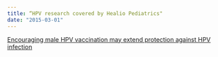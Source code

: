 ```yaml
---
title: “HPV research covered by Healio Pediatrics"
date: "2015-03-01"
---
```

[Encouraging male HPV vaccination may extend protection against HPV infection](http://www.healio.com/pediatrics/vaccine-preventable-diseases/news/online/%7Bcec490ed-a940-4486-a1ed-1012e4486c8a%7D/encouraging-male-hpv-vaccination-may-extend-protection-against-hpv-infection)
